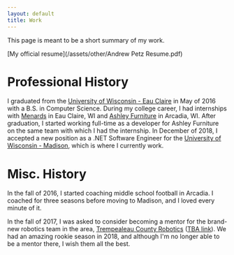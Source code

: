 ```yaml
---
layout: default
title: Work
---
```

This page is meant to be a short summary of my work.

[My official resume](/assets/other/Andrew Petz Resume.pdf)

# Professional History

I graduated from the [University of Wisconsin - Eau Claire](https://uwec.edu) in May of 2016 with a B.S. in Computer Science. During my college career, I had internships with [Menards](https://www.menards.com/main/home.html) in Eau Claire, WI and [Ashley Furniture](https://www.ashleyfurnitureindustriesinc.com/) in Arcadia, WI. After graduation, I started working full-time as a developer for Ashley Furniture on the same team with which I had the internship. In December of 2018, I accepted a new position as a .NET Software Engineer for the [University of Wisconsin - Madison](https://www.wisc.edu/), which is where I currently work.

# Misc. History

In the fall of 2016, I started coaching middle school football in Arcadia. I coached for three seasons before moving to Madison, and I loved every minute of it.

In the fall of 2017, I was asked to consider becoming a mentor for the brand-new robotics team in the area, [Trempealeau County Robotics](https://www.tcrobotics.tech/) ([TBA link](https://www.thebluealliance.com/team/7021)). We had an amazing rookie season in 2018, and although I'm no longer able to be a mentor there, I wish them all the best.